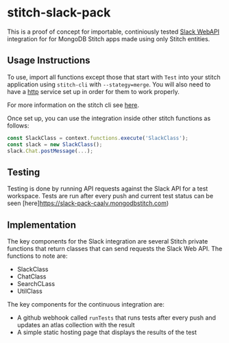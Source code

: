 # stitch-slack-pack
This is a proof of concept for importable, continiously tested [Slack WebAPI](https://api.slack.com/web) integration for for MongoDB Stitch apps made using only Stitch entities.

## Usage Instructions
To use, import all functions except those that start with `Test` into your stitch application using `stitch-cli` with `--stategy=merge`. You will also need to have a [http](https://docs.mongodb.com/stitch/services/http/) service set up in order for them to work properly. 

For more information on the stitch cli see [here](https://docs.mongodb.com/stitch/import-export/stitch-cli-reference). 

Once set up, you can use the integration inside other stitch functions as follows:
```javascript
const SlackClass = context.functions.execute('SlackClass');
const slack = new SlackClass();
slack.Chat.postMessage(...);
```

## Testing
Testing is done by running API requests against the Slack API for a test workspace. Tests are run after every push and current test status can be seen [here]https://slack-pack-caalv.mongodbstitch.com)

## Implementation
The key components for the Slack integration are several Stitch private functions that return classes that can send requests the Slack Web API. 
The functions to note are:
* SlackClass
* ChatClass
* SearchCLass
* UtilClass


The key components for the continuous integration are:
* A github webhook called `runTests` that runs tests after every push and updates an atlas collection with the result
* A simple static hosting page that displays the results of the test
